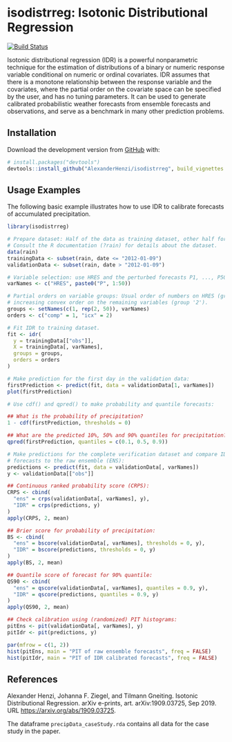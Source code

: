 
<!-- README.md is generated from README.Rmd. Please edit that file -->

# isodistrreg: Isotonic Distributional Regression

<!-- badges: start -->

[![Build
Status](https://travis-ci.com/AlexanderHenzi/isodistrreg.svg?token=1kfJSpfJj96s5n1DwsiP&branch=master)](https://travis-ci.com/AlexanderHenzi/isodistrreg)
<!-- badges: end -->

Isotonic distributional regression (IDR) is a powerful nonparametric
technique for the estimation of distributions of a binary or numeric
response variable conditional on numeric or ordinal covariates. IDR
assumes that there is a monotone relationship between the response
variable and the covariates, where the partial order on the covariate
space can be specified by the user, and has no tuning parameters. It can
be used to generate calibrated probabilistic weather forecasts from
ensemble forecasts and observations, and serve as a benchmark in many
other prediction problems.

## Installation

Download the development version from [GitHub](https://github.com/)
with:

``` r
# install.packages("devtools")
devtools::install_github("AlexanderHenzi/isodistrreg", build_vignettes = TRUE)
```

## Usage Examples

The following basic example illustrates how to use IDR to calibrate
forecasts of accumulated precipitation.

``` r
library(isodistrreg)

# Prepare dataset: Half of the data as training dataset, other half for validation.
# Consult the R documentation (?rain) for details about the dataset.
data(rain)
trainingData <- subset(rain, date <= "2012-01-09")
validationData <- subset(rain, date > "2012-01-09")

# Variable selection: use HRES and the perturbed forecasts P1, ..., P50
varNames <- c("HRES", paste0("P", 1:50))

# Partial orders on variable groups: Usual order of numbers on HRES (group '1') and
# increasing convex order on the remaining variables (group '2').
groups <- setNames(c(1, rep(2, 50)), varNames)
orders <- c("comp" = 1, "icx" = 2)

# Fit IDR to training dataset.
fit <- idr(
  y = trainingData[["obs"]],
  X = trainingData[, varNames],
  groups = groups,
  orders = orders
)

# Make prediction for the first day in the validation data:
firstPrediction <- predict(fit, data = validationData[1, varNames])
plot(firstPrediction)

# Use cdf() and qpred() to make probability and quantile forecasts:

## What is the probability of precipitation?
1 - cdf(firstPrediction, thresholds = 0)

## What are the predicted 10%, 50% and 90% quantiles for precipitation?
qpred(firstPrediction, quantiles = c(0.1, 0.5, 0.9))

# Make predictions for the complete verification dataset and compare IDR calibrated
# forecasts to the raw ensemble (ENS):
predictions <- predict(fit, data = validationData[, varNames])
y <- validationData[["obs"]]

## Continuous ranked probability score (CRPS):
CRPS <- cbind(
  "ens" = crps(validationData[, varNames], y),
  "IDR" = crps(predictions, y)
)
apply(CRPS, 2, mean)

## Brier score for probability of precipitation:
BS <- cbind(
  "ens" = bscore(validationData[, varNames], thresholds = 0, y),
  "IDR" = bscore(predictions, thresholds = 0, y)
)
apply(BS, 2, mean)

## Quantile score of forecast for 90% quantile:
QS90 <- cbind(
  "ens" = qscore(validationData[, varNames], quantiles = 0.9, y),
  "IDR" = qscore(predictions, quantiles = 0.9, y)
)
apply(QS90, 2, mean)

## Check calibration using (randomized) PIT histograms:
pitEns <- pit(validationData[, varNames], y)
pitIdr <- pit(predictions, y)

par(mfrow = c(1, 2))
hist(pitEns, main = "PIT of raw ensemble forecasts", freq = FALSE)
hist(pitIdr, main = "PIT of IDR calibrated forecasts", freq = FALSE)
```

## References

Alexander Henzi, Johanna F. Ziegel, and Tilmann Gneiting. Isotonic
Distributional Regression. arXiv e-prints, art. arXiv:1909.03725, Sep
2019. URL <https://arxiv.org/abs/1909.03725>.

The dataframe `precipData_caseStudy.rda` contains all data for the case
study in the paper.
